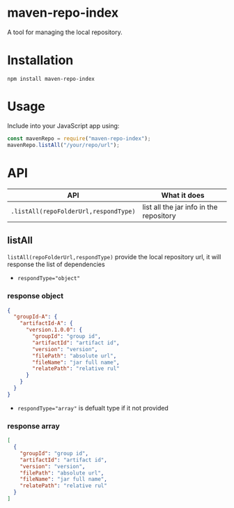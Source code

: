 # maven-repo-index

A tool for managing the local repository.

# Installation

`npm install maven-repo-index`

# Usage

Include into your JavaScript app using:

```js
const mavenRepo = require("maven-repo-index");
mavenRepo.listAll("/your/repo/url");
```

# API

| API                       | What it does                            |
| ------------------------- | --------------------------------------- |
| `.listAll(repoFolderUrl,respondType)` | list all the jar info in the repository |

## listAll

`listAll(repoFolderUrl,respondType)` provide the local repository url, it will response the list of dependencies

- `respondType="object"`

### response object

```json
{
  "groupId-A": {
    "artifactId-A": {
      "version.1.0.0": {
        "groupId": "group id",
        "artifactId": "artifact id",
        "version": "version",
        "filePath": "absolute url",
        "fileName": "jar full name",
        "relatePath": "relative rul"
      }
    }
  }
}
```

- `respondType="array"` is defualt type if it not provided

### response array

```json
[
  {
    "groupId": "group id",
    "artifactId": "artifact id",
    "version": "version",
    "filePath": "absolute url",
    "fileName": "jar full name",
    "relatePath": "relative rul"
  }
]
```
